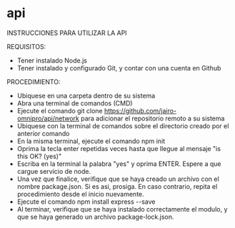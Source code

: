 # api

INSTRUCCIONES PARA UTILIZAR LA API

REQUISITOS:

- Tener instalado Node.js
- Tener instalado y configurado Git, y contar con una cuenta en Github

PROCEDIMIENTO:

- Ubiquese en una carpeta dentro de su sistema
- Abra una terminal de comandos (CMD)
- Ejecute el comando git clone https://github.com/jairo-omnipro/api/network para adicionar el repositorio remoto a su sistema
- Ubiquese con la terminal de comandos sobre el directorio creado por el anterior comando
- En la misma terminal, ejecute el comando npm init
- Oprima la tecla enter repetidas veces hasta que llegue al mensaje "is this OK? (yes)"
- Escriba en la terminal la palabra "yes" y oprima ENTER. Espere a que cargue servicio de node.
- Una vez que finalice, verifique que se haya creado un archivo con el nombre package.json. Si es asi, prosiga. En caso contrario, repita el procedimiento desde el inicio nuevamente.
- Ejecute el comando npm install express --save
- Al terminar, verifique que se haya instalado correctamente el modulo, y que se haya generado un archivo package-lock.json.
